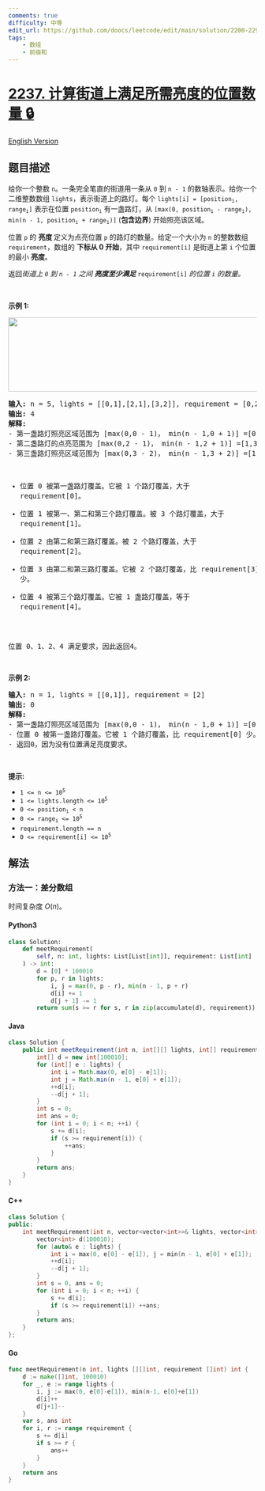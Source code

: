 ```yaml
---
comments: true
difficulty: 中等
edit_url: https://github.com/doocs/leetcode/edit/main/solution/2200-2299/2237.Count%20Positions%20on%20Street%20With%20Required%20Brightness/README.md
tags:
    - 数组
    - 前缀和
---
```


<!-- problem:start -->

# [2237. 计算街道上满足所需亮度的位置数量 🔒](https://leetcode.cn/problems/count-positions-on-street-with-required-brightness)

[English Version](/solution/2200-2299/2237.Count%20Positions%20on%20Street%20With%20Required%20Brightness/README_EN.md)

## 题目描述

<!-- description:start -->

<p>给你一个整数 <code>n</code>。一条完全笔直的街道用一条从 <code>0</code> 到 <code>n - 1</code> 的数轴表示。给你一个二维整数数组 <code>lights</code>，表示街道上的路灯。每个 <code>lights[i] = [position<sub>i</sub>, range<sub>i</sub>]</code>&nbsp;表示在位置 <code>position<sub>i</sub></code> 有一盏路灯，从 <code>[max(0, position<sub>i</sub> - range<sub>i</sub>), min(n - 1, position<sub>i</sub> + range<sub>i</sub>)]</code>&nbsp;(<strong>包含边界</strong>) 开始照亮该区域。</p>

<p>位置 <code>p</code> 的&nbsp;<strong>亮度&nbsp;</strong>定义为点亮位置 <code>p</code> 的路灯的数量。给定一个大小为 <code>n</code> 的整数数组 <code>requirement</code>，数组的&nbsp;<strong>下标从 0 开始</strong>，其中 <code>requirement[i]</code> 是街道上第 <code>i</code> 个位置的最小&nbsp;<strong>亮度</strong>。</p>

<p>返回<em>街道上 <code>0</code> 到 <code>n - 1</code> 之间&nbsp;<strong>亮度至少满足</strong>&nbsp;</em><code>requirement[i]</code><em> 的位置 <code>i</code> 的数量。</em></p>

<p>&nbsp;</p>

<p><strong class="example">示例 1:</strong></p>
<img alt="" src="https://fastly.jsdelivr.net/gh/doocs/leetcode@main/solution/2200-2299/2237.Count%20Positions%20on%20Street%20With%20Required%20Brightness/images/screenshot-2022-04-11-at-22-24-43-diagramdrawio-diagramsnet.png" style="height: 150px; width: 579px;" />
<pre>
<strong>输入:</strong> n = 5, lights = [[0,1],[2,1],[3,2]], requirement = [0,2,1,4,1]
<strong>输出:</strong> 4
<strong>解释:</strong>
- 第一盏路灯照亮区域范围为 [max(0,0 - 1)， min(n - 1,0 + 1)] =[0,1](含边界)。
- 第二盏路灯的点亮范围为 [max(0,2 - 1)， min(n - 1,2 + 1)] =[1,3](含边界)。
- 第三盏路灯照亮区域范围为 [max(0,3 - 2)， min(n - 1,3 + 2)] =[1,4](含边界)。

-   位置 0 被第一盏路灯覆盖。它被 1 个路灯覆盖，大于 requirement[0]。
-   位置 1 被第一、第二和第三个路灯覆盖。被 3 个路灯覆盖，大于 requirement[1]。
-   位置 2 由第二和第三路灯覆盖。被 2 个路灯覆盖，大于 requirement[2]。
-   位置 3 由第二和第三路灯覆盖。它被 2 个路灯覆盖，比 requirement[3] 少。
-   位置 4 被第三个路灯覆盖。它被 1 盏路灯覆盖，等于 requirement[4]。

位置 0、1、2、4 满足要求，因此返回4。

</pre>

<p><strong class="example">示例&nbsp;2:</strong></p>

<pre>
<strong>输入:</strong> n = 1, lights = [[0,1]], requirement = [2]
<strong>输出:</strong> 0
<strong>解释:</strong>
- 第一盏路灯照亮区域范围为 [max(0,0 - 1)， min(n - 1,0 + 1)] =[0,0](含边界)。
- 位置 0 被第一盏路灯覆盖。它被 1 个路灯覆盖，比 requirement[0] 少。
- 返回0，因为没有位置满足亮度要求。
</pre>

<p>&nbsp;</p>

<p><strong>提示:</strong></p>

<ul>
	<li><code>1 &lt;= n &lt;= 10<sup>5</sup></code></li>
	<li><code>1 &lt;= lights.length &lt;= 10<sup>5</sup></code></li>
	<li><code>0 &lt;= position<sub>i</sub> &lt; n</code></li>
	<li><code>0 &lt;= range<sub>i</sub> &lt;= 10<sup>5</sup></code></li>
	<li><code>requirement.length == n</code></li>
	<li><code>0 &lt;= requirement[i] &lt;= 10<sup>5</sup></code></li>
</ul>

<!-- description:end -->

## 解法

<!-- solution:start -->

### 方法一：差分数组

时间复杂度 $O(n)$。

<!-- tabs:start -->

#### Python3

```python
class Solution:
    def meetRequirement(
        self, n: int, lights: List[List[int]], requirement: List[int]
    ) -> int:
        d = [0] * 100010
        for p, r in lights:
            i, j = max(0, p - r), min(n - 1, p + r)
            d[i] += 1
            d[j + 1] -= 1
        return sum(s >= r for s, r in zip(accumulate(d), requirement))
```

#### Java

```java
class Solution {
    public int meetRequirement(int n, int[][] lights, int[] requirement) {
        int[] d = new int[100010];
        for (int[] e : lights) {
            int i = Math.max(0, e[0] - e[1]);
            int j = Math.min(n - 1, e[0] + e[1]);
            ++d[i];
            --d[j + 1];
        }
        int s = 0;
        int ans = 0;
        for (int i = 0; i < n; ++i) {
            s += d[i];
            if (s >= requirement[i]) {
                ++ans;
            }
        }
        return ans;
    }
}
```

#### C++

```cpp
class Solution {
public:
    int meetRequirement(int n, vector<vector<int>>& lights, vector<int>& requirement) {
        vector<int> d(100010);
        for (auto& e : lights) {
            int i = max(0, e[0] - e[1]), j = min(n - 1, e[0] + e[1]);
            ++d[i];
            --d[j + 1];
        }
        int s = 0, ans = 0;
        for (int i = 0; i < n; ++i) {
            s += d[i];
            if (s >= requirement[i]) ++ans;
        }
        return ans;
    }
};
```

#### Go

```go
func meetRequirement(n int, lights [][]int, requirement []int) int {
	d := make([]int, 100010)
	for _, e := range lights {
		i, j := max(0, e[0]-e[1]), min(n-1, e[0]+e[1])
		d[i]++
		d[j+1]--
	}
	var s, ans int
	for i, r := range requirement {
		s += d[i]
		if s >= r {
			ans++
		}
	}
	return ans
}
```

<!-- tabs:end -->

<!-- solution:end -->

<!-- problem:end -->
